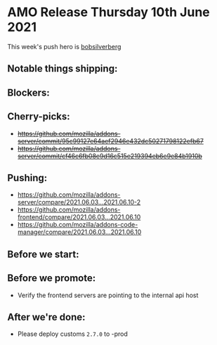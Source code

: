 # AMO Release Thursday 10th June 2021

This week's push hero is [bobsilverberg](https://github.com/bobsilverberg)

## Notable things shipping:

## Blockers:

## Cherry-picks:

- ~~https://github.com/mozilla/addons-server/commit/95c99127e64aef2946e432dc50271798122efb67~~
- ~~https://github.com/mozilla/addons-server/commit/cf46c6fb08e9d16c515e219394eb6e9e84b1910b~~

## Pushing:

- https://github.com/mozilla/addons-server/compare/2021.06.03...2021.06.10-2
- https://github.com/mozilla/addons-frontend/compare/2021.06.03...2021.06.10
- https://github.com/mozilla/addons-code-manager/compare/2021.06.03...2021.06.10

## Before we start:

## Before we promote:
- Verify the frontend servers are pointing to the internal api host

## After we're done:

- Please deploy customs `2.7.0` to -prod
